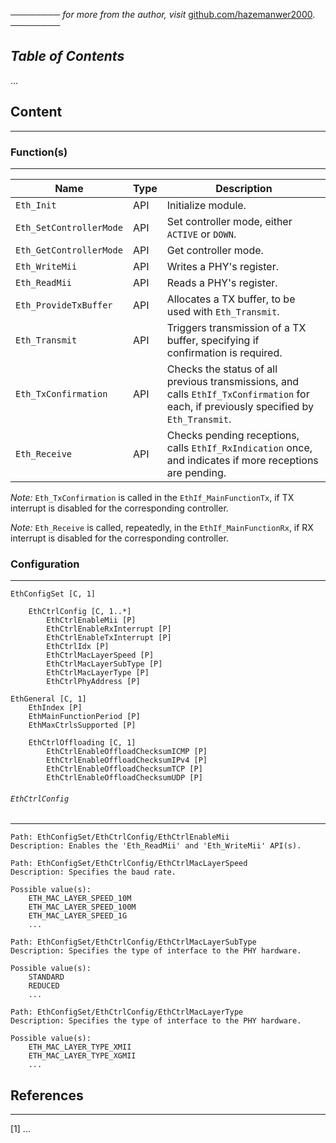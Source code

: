 ──────── *for more from the author, visit* [github.com/hazemanwer2000](https://github.com/hazemanwer2000). ────────
## *Table of Contents*
...
## Content
---
### Function(s)
---

| Name                    | Type | Description                                                                                                                            |
| ----------------------- | ---- | -------------------------------------------------------------------------------------------------------------------------------------- |
| `Eth_Init`              | API  | Initialize module.                                                                                                                     |
| `Eth_SetControllerMode` | API  | Set controller mode, either `ACTIVE` or `DOWN`.                                                                                        |
| `Eth_GetControllerMode` | API  | Get controller mode.                                                                                                                   |
| `Eth_WriteMii`          | API  | Writes a PHY's register.                                                                                                               |
| `Eth_ReadMii`           | API  | Reads a PHY's register.                                                                                                                |
| `Eth_ProvideTxBuffer`   | API  | Allocates a TX buffer, to be used with `Eth_Transmit`.                                                                                 |
| `Eth_Transmit`          | API  | Triggers transmission of a TX buffer, specifying if confirmation is required.                                                          |
| `Eth_TxConfirmation`    | API  | Checks the status of all previous transmissions, and calls `EthIf_TxConfirmation` for each, if previously specified by `Eth_Transmit`. |
| `Eth_Receive`           | API  | Checks pending receptions, calls `EthIf_RxIndication` once, and indicates if more receptions are pending.                              |

*Note:* `Eth_TxConfirmation` is called in the `EthIf_MainFunctionTx`, if TX interrupt is disabled for the corresponding controller.

*Note:* `Eth_Receive` is called, repeatedly, in the `EthIf_MainFunctionRx`, if RX interrupt is disabled for the corresponding controller.
### Configuration
---
```
EthConfigSet [C, 1]

	EthCtrlConfig [C, 1..*]
		EthCtrlEnableMii [P]
		EthCtrlEnableRxInterrupt [P]
		EthCtrlEnableTxInterrupt [P]
		EthCtrlIdx [P]
		EthCtrlMacLayerSpeed [P]
		EthCtrlMacLayerSubType [P]
		EthCtrlMacLayerType [P]
		EthCtrlPhyAddress [P]

EthGeneral [C, 1]
	EthIndex [P]
	EthMainFunctionPeriod [P]
	EthMaxCtrlsSupported [P]

	EthCtrlOffloading [C, 1]
		EthCtrlEnableOffloadChecksumICMP [P]
		EthCtrlEnableOffloadChecksumIPv4 [P]
		EthCtrlEnableOffloadChecksumTCP [P]
		EthCtrlEnableOffloadChecksumUDP [P]
```
###### `EthCtrlConfig`
---
```
Path: EthConfigSet/EthCtrlConfig/EthCtrlEnableMii
Description: Enables the 'Eth_ReadMii' and 'Eth_WriteMii' API(s).
```

```
Path: EthConfigSet/EthCtrlConfig/EthCtrlMacLayerSpeed
Description: Specifies the baud rate.

Possible value(s):
	ETH_MAC_LAYER_SPEED_10M
	ETH_MAC_LAYER_SPEED_100M
	ETH_MAC_LAYER_SPEED_1G
	...
```

```
Path: EthConfigSet/EthCtrlConfig/EthCtrlMacLayerSubType
Description: Specifies the type of interface to the PHY hardware.

Possible value(s):
	STANDARD
	REDUCED
	...
```

```
Path: EthConfigSet/EthCtrlConfig/EthCtrlMacLayerType
Description: Specifies the type of interface to the PHY hardware.

Possible value(s):
	ETH_MAC_LAYER_TYPE_XMII
	ETH_MAC_LAYER_TYPE_XGMII
	...
```
## References
---
[1] ...
